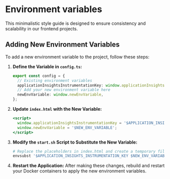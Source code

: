 # Environment variables

This minimalistic style guide is designed to ensure consistency and scalability in our frontend projects.

## Adding New Environment Variables

To add a new environment variable to the project, follow these steps:

1. **Define the Variable in `config.ts`:**
   ```typescript:packages/frontend/src/config.ts
   export const config = {
     // Existing environment variables
     applicationInsightsInstrumentationKey: window.applicationInsightsInstrumentationKey,
     // Add your new environment variable here
     newEnvVariable: window.newEnvVariable,
   };
   ```

2. **Update `index.html` with the New Variable:**
   ```html:packages/frontend/index.html
   <script>
     window.applicationInsightsInstrumentationKey = '$APPLICATION_INSIGHTS_INSTRUMENTATION_KEY';
     window.newEnvVariable = '$NEW_ENV_VARIABLE';
   </script>
   ```

3. **Modify the `start.sh` Script to Substitute the New Variable:**
   ```shell:packages/frontend/start.sh
   # Replace the placeholders in index.html and create a temporary file
   envsubst '$APPLICATION_INSIGHTS_INSTRUMENTATION_KEY $NEW_ENV_VARIABLE' < /usr/share/nginx/html/index.html > /usr/share/nginx/html/index_temp.html
   ```

4. **Restart the Application:**
   After making these changes, rebuild and restart your Docker containers to apply the new environment variables.

